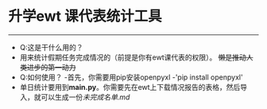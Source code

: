 # 升学ewt 课代表统计工具

-----
 - Q:这是干什么用的？
 - 用来统计假期任务完成情况的（前提是你有ewt课代表的权限）。 ~~懒是推动人类进步的第一动力~~
 - Q:如何使用？
 -首先，你需要用pip安装openpyxl
 -'pip install openpyxl'
 - 单日统计要用到**main.py**。你需要先在ewt上下载情况报告的表格，然后导入，就可以生成一份*未完成名单.md*

